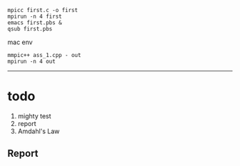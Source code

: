 ```ssh
mpicc first.c -o first
mpirun -n 4 first
emacs first.pbs &
qsub first.pbs
```

mac env
```
mmpic++ ass_1.cpp - out
mpirun -n 4 out
```
****
# todo
1. mighty test
2. report
3. Amdahl's Law

## Report
